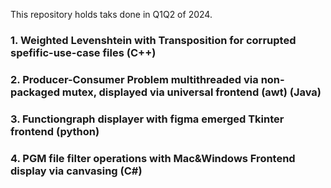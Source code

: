 This repository holds taks done in Q1Q2 of 2024. 

### 1. Weighted Levenshtein with Transposition for corrupted spefific-use-case files (C++)

### 2. Producer-Consumer Problem multithreaded via non-packaged mutex, displayed via universal frontend (awt) (Java)

### 3. Functiongraph displayer with figma emerged Tkinter frontend (python)

### 4. PGM file filter operations with Mac&Windows Frontend display via canvasing (C#) 
